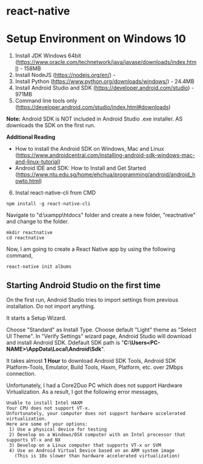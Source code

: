# react-native

# Setup Environment on Windows 10

1. Install JDK Windows 64bit (https://www.oracle.com/technetwork/java/javase/downloads/index.html) - 158MB
2. Install NodeJS (https://nodejs.org/en/) - 
3. Install Python (https://www.python.org/downloads/windows/) - 24.4MB
4. Install Android Studio and SDK (https://developer.android.com/studio) - 971MB
5. Command line tools only (https://developer.android.com/studio/index.html#downloads)

**Note:** Android SDK is NOT included in Android Studio .exe installer. AS downloads the SDK on the first run.

**Additional Reading**
- How to install the Android SDK on Windows, Mac and Linux (https://www.androidcentral.com/installing-android-sdk-windows-mac-and-linux-tutorial)
- Android IDE and SDK: How to Install and Get Started (https://www.ntu.edu.sg/home/ehchua/programming/android/android_howto.html)


6. Instal react-native-cli from CMD
```
npm install -g react-native-cli
```

Navigate to "d:\xampp\htdocs" folder and create a new folder, "reactnative" and change to the folder.

```
mkdir reactnative
cd reactnative
```

Now, I am going to create a React Native app by using the following command,
```
react-native init albums
```

## Starting Android Studio on the first time

On the first run, Android Studio tries to import settings from previous installation. Do not import anything.

It starts a Setup Wizard. 

Choose "Standard" as Install Type.
Choose default "Light" theme as "Select UI Theme".
In "Verify Settings" wizard page, Android Studio will download and install Android SDK. Ddefault SDK path is "**C:\Users\<PC-NAME>\AppData\Local\Android\Sdk**".

It takes almost **1 Hour** to download Android SDK Tools, Android SDK Platform-Tools, Emulator, Build Tools, Haxm, Platform, etc. over 2Mbps connection.

Unfortunately, I had a Core2Duo PC which does not support Hardware Virtualization. As a result, I got the following error messages,

```
Unable to install Intel HAXM
Your CPU does not support VT-x.
Unfortunately, your computer does not support hardware accelerated virtualization.
Here are some of your options:
 1) Use a physical device for testing
 2) Develop on a Windows/OSX computer with an Intel processor that supports VT-x and NX
 3) Develop on a Linux computer that supports VT-x or SVM
 4) Use an Android Virtual Device based on an ARM system image
   (This is 10x slower than hardware accelerated virtualization)
```
